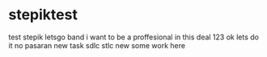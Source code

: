 # stepiktest
test stepik
letsgo band
i want to be a proffesional in this deal
123
ok lets do it no pasaran
new task
sdlc stlc
new some work here 
